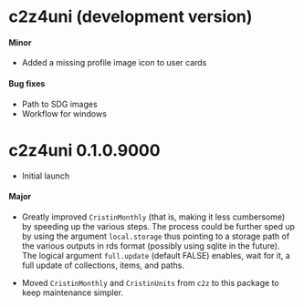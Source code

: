 # c2z4uni (development version)

#### Minor 

* Added a missing profile image icon to user cards

#### Bug fixes

* Path to SDG images
* Workflow for windows

# c2z4uni 0.1.0.9000

* Initial launch

#### Major

* Greatly improved `CristinMonthly` (that is, making it less cumbersome) by 
speeding up the various steps. The process could be further sped up by using 
the argument `local.storage` thus pointing to a storage path of the various
outputs in rds format (possibly using sqlite in the future). The logical 
argument `full.update` (default FALSE) enables, wait for it, a full update of
collections, items, and paths.

* Moved `CristinMonthly` and `CristinUnits` from `c2z` to this package to keep
maintenance simpler.
